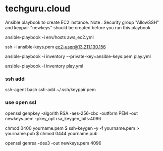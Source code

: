 # techguru.cloud

Ansible playbook to create EC2 instance.
Note : Security group "AllowSSH" and keypair "newkeys" should be created before you run this playbook

ansible-playbook -i env/hosts aws_ec2.yml

ssh -i ansible-keys.pem ec2-user@13.211.130.156

ansible-playbook -i inventory --private-key=ansible-keys.pem play.yml

ansible-playbook -i inventory play.yml


### ssh add

ssh-agent bash
ssh-add ~/.ssh/keypair.pem

### use open ssl 

openssl genpkey -algorith RSA -aes-256-cbc -outform PEM -out newkeys.pem -pkey_opt rsa_keygen_bits:4096

chmod 0400 yourname.pem
$ ssh-keygen -y -f yourname.pem > yourname.pub
$ chmod 0444 yourname.pub

openssl genrsa -des3 -out newkeys.pem 4096

